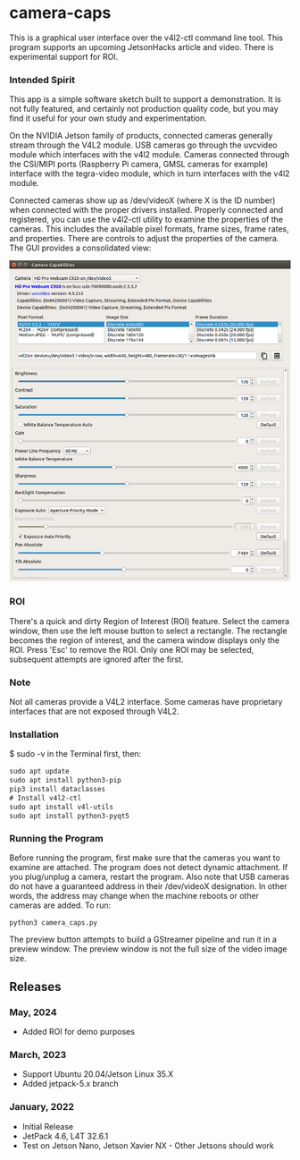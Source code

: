 # camera-caps
This is a graphical user interface over the v4l2-ctl command line tool. This program supports an upcoming JetsonHacks article and video. There is experimental support for ROI. 

### Intended Spirit
This app is a simple software sketch built to support a demonstration. It is not fully featured, and certainly not production quality code, but you may find it useful for your own study and experimentation. 

On the NVIDIA Jetson family of products, connected cameras generally stream through the V4L2 module. USB cameras go through the uvcvideo
module which interfaces with the v4l2 module. Cameras connected through the CSI/MIPI ports (Raspberry Pi camera, GMSL cameras for example) interface with the tegra-video module, which in turn interfaces with the v4l2 module. 

Connected cameras show up as /dev/videoX (where X is the ID number) when connected with the proper drivers installed. Properly connected and registered, you can use the v4l2-ctl utility to examine the properties of the cameras. This includes the available pixel formats, frame sizes, frame rates, and properties. There are controls to adjust the properties of the camera. The GUI provides a consolidated view:

![Screenshot](camera-caps-screenshot.png)

### ROI
There's a quick and dirty Region of Interest (ROI) feature. Select the camera window, then use the left mouse button to select a rectangle. The rectangle becomes the region of interest, and the camera window displays only the ROI. Press 'Esc' to remove the ROI. Only one ROI may be selected, subsequent attempts are ignored after the first.


### Note
Not all cameras provide a V4L2 interface. Some cameras have proprietary interfaces that are not exposed through V4L2.

### Installation

$ sudo -v in the Terminal first, then:

```
sudo apt update
sudo apt install python3-pip
pip3 install dataclasses
# Install v4l2-ctl
sudo apt install v4l-utils
sudo apt install python3-pyqt5
```
###  Running the Program
Before running the program, first make sure that the cameras you want to examine are attached. The program does not detect dynamic attachment. If you plug/unplug a camera, restart the program. Also note that USB cameras do not have a guaranteed address in their /dev/videoX designation. In other words, the address may change when the machine reboots or other cameras are added. To run:

```
python3 camera_caps.py
```

The preview button attempts to build a GStreamer pipeline and run it in a preview window. The preview window is not the full size of the video image size. 

## Releases
### May, 2024
* Added ROI for demo purposes

### March, 2023
* Support Ubuntu 20.04/Jetson Linux 35.X
* Added jetpack-5.x branch

### January, 2022
* Initial Release
* JetPack 4.6, L4T 32.6.1
* Test on Jetson Nano, Jetson Xavier NX - Other Jetsons should work
